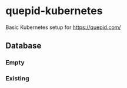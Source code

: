 # quepid-kubernetes

Basic Kubernetes setup for https://quepid.com/

## Database

### Empty

### Existing
